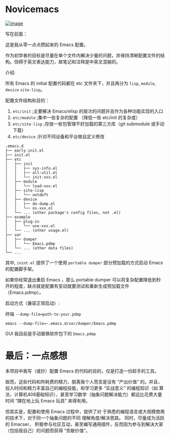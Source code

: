 # Novicemacs                                                   
[![image](https://img.shields.io/github/license/ingtshan/novicemacs)](https://github.com/ingtshan/novicemacs/blob/main/LICENSE)

写在前面：

这是我从零一点点攒起来的 Emacs 配置。

作为初学者的目标是尽量在单个文件内解决少量的问题，并保持清晰配置文件的结构。但碍于英文表达能力，故笔记和注释是中英文混输的。

介绍:

所有 Emacs 的 initial 配置代码都在 etc 文件夹下，并且再分为 `lisp`, `module`, `device` `site-lisp`。

配置文件结构和目的：

1. `etc/init`      ;主要解决 Emacs/elisp 的层次的问题并且作为各种功能实现的入口
2. `etc/module`    ;集中一些复杂的配置 （降低一些 etc/init 的复杂度）
3. `etc/site-lisp` ;存放一些包管理不好加载的第三方库（git submodule 或手动下载）
4. `etc/device`    ;针对不同设备和平台做自定义修改
```
.emacs.d
├── early-init.el
├── init.el
├── etc
│   ├── init
│   │   ├── sys-info.el
│   │   ├── all-util.el
│   │   └── init-xxx.el
│   ├── module
│   │   └── load-xxx.el
│   ├── site-lisp
│   │   └── notdeft
│   ├── device
│   │   ├── do-dump.el
│   │   └── os-xxx.el
│   └── ... (other package's config files, not .el)
├── example
│   ├── plug-in
│   │   └── use-xxx.el
│   └── ... (other usage.el)
├── var
│   ├── dumper
│   │   └── Emacs.pdmp
│   └── ... (other data files)
└── ...
```

其中, `inint.el` 提供了一个使用 `portable dumper` 部分预加载的方式启动 Emacs 的配置脚手架。

如果你经常退出重启 Emacs ，那么 portable dumper 可以将复杂配置降低到秒开的程度，缺点就是配置有变动就要测试和重新生成预加载文件（Emacs.pdmp）。

启动方式（兼容正常启动）:

终端 `--dump-file=path-to-your.pdmp`

```shell
emacs --dump-file=~.emacs.d/var/dumper/Emacs.pdmp
```

GUI 我目前是手动替换软件包下的 `Emacs.pdmp`

# 最后：一点感想

本项目中我写（或抄）配置 Emacs 的代码的目的，仅是打造一份趁手的工具。

故而，这些代码和所耗费的精力，脱离我个人而言是没有 “产出价值” 的。并且，投入时间和精力丰富自己的编程技能，和学习更多 “实战意义” 的编程知识（如 算法，计算机408基础知识），甚至学习数学（抽象问题解决能力）都远比花费大量时间 “蹲在地上玩 Emacs 玩具” 来得有用。

但其实是，配置和使用 Emacs 过程中，提供了对
于熟悉的编程语言或大规模商用的技术下，对于同一个抽象问题的不同 理解角度/解决思路。 同时，尽量成为活跃的 Emacser， 积极参与社区互动，甚至编写通用插件，反而因为参与到解决大家（包括我自己）的问题而获得 “贡献价值”。
